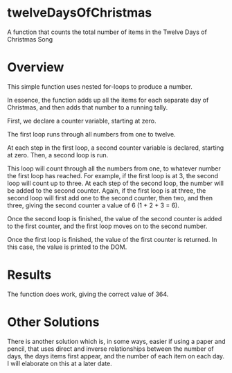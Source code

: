 # twelveDaysOfChristmas
A function that counts the total number of items in the Twelve Days of Christmas Song

# Overview

This simple function uses nested for-loops to produce a number. 

In essence, the function adds up all the items for each separate day of Christmas, and then adds that number to a running tally. 

First, we declare a counter variable, starting at zero. 

The first loop runs through all numbers from one to twelve.

At each step in the first loop, a second counter variable is declared, starting at zero. Then, a second loop is run. 

This loop will count through all the numbers from one, to whatever number the first loop has reached. For example, if the first loop is at 3, the second loop will count up to three. At each step of the second loop, the number will be added to the second counter. Again, if the first loop is at three, the second loop will first add one to the second counter, then two, and then three, giving the second counter a value of 6 (1 + 2 + 3 = 6).

Once the second loop is finished, the value of the second counter is added to the first counter, and the first loop moves on to the second number. 

Once the first loop is finished, the value of the first counter is returned. In this case, the value is printed to the DOM. 

# Results

The function does work, giving the correct value of 364. 

# Other Solutions

There is another solution which is, in some ways, easier if using a paper and pencil, that uses direct and inverse relationships between the number of days, the days items first appear, and the number of each item on each day. I will elaborate on this at a later date. 
